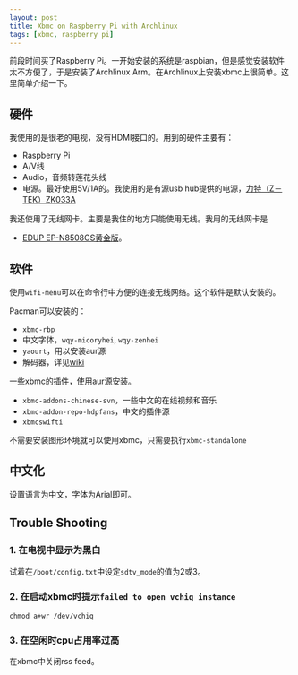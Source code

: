 ```yaml
---
layout: post
title: Xbmc on Raspberry Pi with Archlinux
tags: [xbmc, raspberry pi]
---
```


前段时间买了Raspberry Pi。一开始安装的系统是raspbian，但是感觉安装软件太不方便了，于是安装了Archlinux Arm。在Archlinux上安装xbmc上很简单。这里简单介绍一下。

硬件
----------------------------

我使用的是很老的电视，没有HDMI接口的。用到的硬件主要有：

* Raspberry Pi
* A/V线
* Audio，音频转莲花头线
* 电源。最好使用5V/1A的。我使用的是有源usb hub提供的电源，[力特（Z－TEK）ZK033A](http://item.jd.com/648176.html)

我还使用了无线网卡。主要是我住的地方只能使用无线。我用的无线网卡是

* [EDUP EP-N8508GS黄金版](http://www.amazon.cn/gp/product/B007FN9D80/ref=oh_details_o00_s00_i00?ie=UTF8&psc=1)。


软件
-----------------------------

使用`wifi-menu`可以在命令行中方便的连接无线网络。这个软件是默认安装的。

Pacman可以安装的：

* `xbmc-rbp`
* 中文字体，`wqy-micoryhei`, `wqy-zenhei`
* `yaourt`，用以安装aur源
* 解码器，详见[wiki](https://wiki.archlinux.org/index.php/codecs)

一些xbmc的插件，使用aur源安装。

* `xbmc-addons-chinese-svn`，一些中文的在线视频和音乐
* `xbmc-addon-repo-hdpfans`，中文的插件源
* `xbmcswifti`

不需要安装图形环境就可以使用xbmc，只需要执行`xbmc-standalone`

中文化
------------------------------

设置语言为中文，字体为Arial即可。


Trouble Shooting
-------------------------------

### 1. 在电视中显示为黑白

试着在`/boot/config.txt`中设定`sdtv_mode`的值为2或3。

### 2. 在启动xbmc时提示`failed to open vchiq instance`

```
chmod a+wr /dev/vchiq
```

### 3. 在空闲时cpu占用率过高

在xbmc中关闭rss feed。
